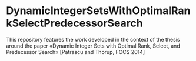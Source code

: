 # DynamicIntegerSetsWithOptimalRankSelectPredecessorSearch
This repository features the work developed in the context of the thesis around the paper «Dynamic Integer Sets with Optimal Rank, Select, and Predecessor Search» [Patrascu and Thorup, FOCS 2014]
